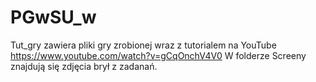 # PGwSU_w
Tut_gry zawiera pliki gry zrobionej wraz z tutorialem na YouTube https://www.youtube.com/watch?v=gCqOnchV4V0
W folderze Screeny znajdują się zdjęcia brył z zadanań.
